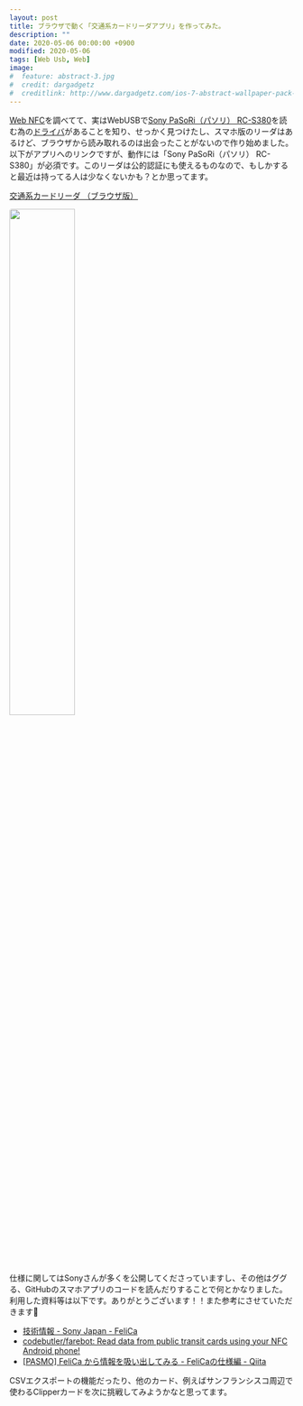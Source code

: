 ```yaml
---
layout: post
title: ブラウザで動く「交通系カードリーダアプリ」を作ってみた。
description: ""
date: 2020-05-06 00:00:00 +0900
modified: 2020-05-06
tags: [Web Usb, Web]
image:
#  feature: abstract-3.jpg
#  credit: dargadgetz
#  creditlink: http://www.dargadgetz.com/ios-7-abstract-wallpaper-pack-for-iphone-5-and-ipod-touch-retina/
---
```


<div> </div>

[Web NFC](https://w3c.github.io/web-nfc/)を調べてて、実はWebUSBで[Sony PaSoRi（パソリ） RC-S380](https://bit.ly/35wE8nl)を読む為の[ドライバ](https://www.sony.co.jp/Products/felica/business/products/ICS-DCWC1.html)があることを知り、せっかく見つけたし、スマホ版のリーダはあるけど、ブラウザから読み取れるのは出会ったことがないので作り始めました。  
以下がアプリへのリンクですが、動作には「Sony PaSoRi（パソリ） RC-S380」が必須です。このリーダは公的認証にも使えるものなので、もしかすると最近は持ってる人は少なくないかも？とか思ってます。  
  
[交通系カードリーダ （ブラウザ版）](https://ryoyakawai.com/apps/nfccardreader/)  


<div class="post-image-center">
<a href="//ryoyakawai.com/apps/nfccardreader/" target="_blank">
<img src="{{ site.url }}/images/2020/05/20200506-nfccardreader-00.png" width="48%" style="border-radius:4px; margin-right:2px"/>
</a>
</div>

仕様に関してはSonyさんが多くを公開してくださっていますし、その他はググる、GitHubのスマホアプリのコードを読んだりすることで何とかなりました。  
利用した資料等は以下です。ありがとうございます！！また参考にさせていただきます🙂  
- [技術情報 - Sony Japan - FeliCa ](https://www.sony.co.jp/Products/felica/business/tech-support/)
- [codebutler/farebot: Read data from public transit cards using your NFC Android phone!](https://github.com/codebutler/farebot)
- [[PASMO] FeliCa から情報を吸い出してみる - FeliCaの仕様編 - Qiita](https://qiita.com/YasuakiNakazawa/items/3109df682af2a7032f8d)

CSVエクスポートの機能だったり、他のカード、例えばサンフランシスコ周辺で使わるClipperカードを次に挑戦してみようかなと思ってます。
